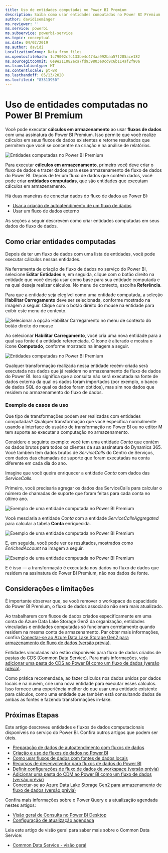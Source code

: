 ```yaml
---
title: Uso de entidades computadas no Power BI Premium
description: Saiba como usar entidades computadas no Power BI Premium
author: davidiseminger
ms.reviewer: ''
ms.service: powerbi
ms.subservice: powerbi-service
ms.topic: conceptual
ms.date: 04/02/2019
ms.author: davidi
LocalizationGroup: Data from files
ms.openlocfilehash: 1c79002cfc133be4c474aa992baa57f285ace182
ms.sourcegitcommit: 0e9e211082eca7fd939803e0cd9c6b114af2f90a
ms.translationtype: HT
ms.contentlocale: pt-BR
ms.lasthandoff: 05/13/2020
ms.locfileid: "83313950"
---
```

# <a name="using-computed-entities-on-power-bi-premium"></a>Uso de entidades computadas no Power BI Premium

Você pode executar **cálculos em armazenamento** ao usar **fluxos de dados** com uma assinatura do Power BI Premium. Isso permite que você realize cálculos em seus fluxos de dados existentes e retorne resultados que permitem que você se concentre na criação e na análise de relatórios. 

![Entidades computadas no Power BI Premium](media/service-dataflows-computed-entities-premium/computed-entities-premium_00.png)

Para executar **cálculos em armazenamento**, primeiro você deve criar o fluxo de dados e trazer dados para esse armazenamento de fluxo de dados do Power BI. Depois de ter um fluxo de dados que contém dados, você pode criar **entidades computadas**, que são entidades que executam cálculos em armazenamento. 

Há duas maneiras de conectar dados do fluxo de dados ao Power BI:

* [Usar a criação de autoatendimento de um fluxo de dados](service-dataflows-create-use.md)
* Usar um fluxo de dados externo

As seções a seguir descrevem como criar entidades computadas em seus dados do fluxo de dados.

## <a name="how-to-create-computed-entities"></a>Como criar entidades computadas 

Depois de ter um fluxo de dados com uma lista de entidades, você pode executar cálculos nessas entidades.

Na ferramenta de criação de fluxo de dados no serviço do Power BI, selecione **Editar Entidades** e, em seguida, clique com o botão direito na entidade que você deseja usar como base para sua entidade computada e na qual deseja realizar cálculos. No menu de contexto, escolha **Referência**.

Para que a entidade seja elegível como uma entidade computada, a seleção **Habilitar Carregamento** deve ser selecionada, conforme mostrado na imagem a seguir. Clique com o botão direito do mouse na entidade para exibir este menu de contexto.

![Selecionar a opção Habilitar Carregamento no menu de contexto do botão direito do mouse](media/service-dataflows-computed-entities-premium/computed-entities-premium_01.png)

Ao selecionar **Habilitar Carregamento**, você cria uma nova entidade para a qual sua fonte é a entidade referenciada. O ícone é alterado e mostra o ícone **Computado**, conforme mostrado na imagem a seguir.

![Entidades computadas no Power BI Premium](media/service-dataflows-computed-entities-premium/computed-entities-premium_00.png)

Qualquer transformação realizada nessa entidade recém-criada será executada nos dados que já residem no armazenamento de fluxo de dados do Power BI. Isso significa que a consulta não será executada na fonte de dados externa da qual os dados foram importados (por exemplo, o banco de dados SQL do qual os dados foram obtidos), mas sim nos dados que residem no armazenamento do fluxo de dados.

### <a name="example-use-cases"></a>Exemplo de casos de uso
Que tipo de transformações podem ser realizadas com entidades computadas? Qualquer transformação que você especifica normalmente usando a interface do usuário de transformação no Power BI ou no editor M tem suporte ao executar a computação no armazenamento. 

Considere o seguinte exemplo: você tem uma entidade *Conta* que contém os dados brutos para todos os clientes da sua assinatura do Dynamics 365. Você também tem dados brutos de *ServiceCalls* do Centro de Serviços, com dados das chamadas de suporte que foram executadas na conta diferente em cada dia do ano.

Imagine que você queira enriquecer a entidade *Conta* com dados das *ServiceCalls*. 

Primeiro, você precisaria agregar os dados das ServiceCalls para calcular o número de chamadas de suporte que foram feitas para cada conta no último ano. 

![Exemplo de uma entidade computada no Power BI Premium](media/service-dataflows-computed-entities-premium/computed-entities-premium_02.png)

Você mesclaria a entidade *Conta* com a entidade *ServiceCallsAggregated* para calcular a tabela **Conta** enriquecida.

![Exemplo de uma entidade computada no Power BI Premium](media/service-dataflows-computed-entities-premium/computed-entities-premium_03.png)

E, em seguida, você pode ver os resultados, mostrados como *EnrichedAccount* na imagem a seguir.

![Exemplo de uma entidade computada no Power BI Premium](media/service-dataflows-computed-entities-premium/computed-entities-premium_04.png)

E é isso — a transformação é executada nos dados no fluxo de dados que residem na assinatura do Power BI Premium, não nos dados de fonte.

## <a name="considerations-and-limitations"></a>Considerações e limitações

É importante observar que, se você remover o workspace da capacidade do Power BI Premium, o fluxo de dados associado não será mais atualizado. 

Ao trabalharem com fluxos de dados criados especificamente em uma conta do Azure Data Lake Storage Gen2 da organização, entidades vinculadas e entidades computadas só funcionam corretamente quando residem na mesma conta de armazenamento. Par obter mais informações, confira [Conectar-se ao Azure Data Lake Storage Gen2 para armazenamento de fluxo de dados (versão prévia)](service-dataflows-connect-azure-data-lake-storage-gen2.md).

Entidades vinculadas não estão disponíveis para fluxo de dados criados de pastas do CDS (Common Data Service). Para mais informações, veja [adicionar uma pasta do CDS ao Power BI como um fluxo de dados (versão prévia)](service-dataflows-add-cdm-folder.md).

Como prática recomendada, ao fazer cálculos nos dados unidos por dados locais e na nuvem, crie uma nova entidade para executar esses cálculos. Isso fornece uma experiência melhor do que usar uma entidade existente para cálculos, como uma entidade que também está consultando dados de ambas as fontes e fazendo transformações in-lake.

## <a name="next-steps"></a>Próximas Etapas

Este artigo descreveu entidades e fluxos de dados computacionais disponíveis no serviço do Power BI. Confira outros artigos que podem ser úteis.

* [Preparação de dados de autoatendimento com fluxos de dados](service-dataflows-overview.md)
* [Criação e uso de fluxos de dados no Power BI](service-dataflows-create-use.md)
* [Como usar fluxos de dados com fontes de dados locais](service-dataflows-on-premises-gateways.md)
* [Recursos de desenvolvedor para fluxos de dados do Power BI](service-dataflows-developer-resources.md)
* [Definir configurações de fluxo de dados de workspace (versão prévia)](service-dataflows-configure-workspace-storage-settings.md)
* [Adicionar uma pasta do CDM ao Power BI como um fluxo de dados (versão prévia)](service-dataflows-add-cdm-folder.md)
* [Conectar-se ao Azure Data Lake Storage Gen2 para armazenamento de fluxo de dados (versão prévia)](service-dataflows-connect-azure-data-lake-storage-gen2.md)

Confira mais informações sobre o Power Query e a atualização agendada nestes artigos:
* [Visão geral de Consulta no Power BI Desktop](desktop-query-overview.md)
* [Configuração de atualização agendada](../connect-data/refresh-scheduled-refresh.md)

Leia este artigo de visão geral para saber mais sobre o Common Data Service:
* [Common Data Service - visão geral ](https://docs.microsoft.com/powerapps/common-data-model/overview)
